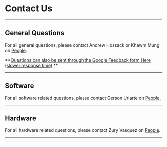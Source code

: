 # Contact Us
***

## General Questions
For all general questions, please contact Andrew Hossack or Khawm Mung on [People](people.md).

**[Questions can also be sent through the Google Feedback form Here (slower response time)](https://forms.gle/Uq6AzkA6VyCZFF5aA)
**

***

## Software
For all software related questions, please contact Gerson Uriarte on [People](people.md).

***

## Hardware
For all hardware related questions, please contact Zury Vasquez on [People](people.md).


***


***
